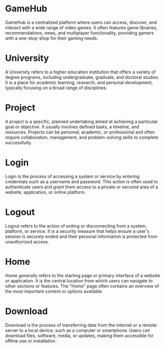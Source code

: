 # GameHub
GameHub is a centralized platform where users can access, discover, and interact with a wide range of video games. It often features game libraries, recommendations, news, and multiplayer functionality, providing gamers with a one-stop-shop for their gaming needs.

# University
A University refers to a higher education institution that offers a variety of degree programs, including undergraduate, graduate, and doctoral studies. It is a place for academic learning, research, and personal development, typically focusing on a broad range of disciplines.

# Project
A project is a specific, planned undertaking aimed at achieving a particular goal or objective. It usually involves defined tasks, a timeline, and resources. Projects can be personal, academic, or professional and often require collaboration, management, and problem-solving skills to complete successfully.

# Login
Login is the process of accessing a system or service by entering credentials such as a username and password. This action is often used to authenticate users and grant them access to a private or secured area of a website, application, or online platform.

# Logout
Logout refers to the action of exiting or disconnecting from a system, platform, or service. It is a security measure that helps ensure a user's session is securely ended and their personal information is protected from unauthorized access.

# Home
Home generally refers to the starting page or primary interface of a website or application. It is the central location from which users can navigate to other sections or features. The "Home" page often contains an overview of the most important content or options available.

# Download
Download is the process of transferring data from the internet or a remote server to a local device, such as a computer or smartphone. Users can download files, software, media, or updates, making them accessible for offline use or installation.
